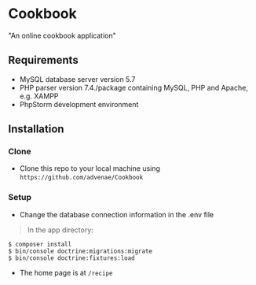 # Cookbook
"An online cookbook application"

## Requirements

- MySQL database server version 5.7
- PHP parser version 7.4./package containing MySQL, PHP and Apache, e.g. XAMPP
- PhpStorm development environment

## Installation

### Clone

- Clone this repo to your local machine using `https://github.com/advenae/Cookbook`

### Setup

- Change the database connection information in the .env file

> In the app directory:
```shell
$ composer install
$ bin/console doctrine:migrations:migrate
$ bin/console doctrine:fixtures:load
```

- The home page is at `/recipe`
